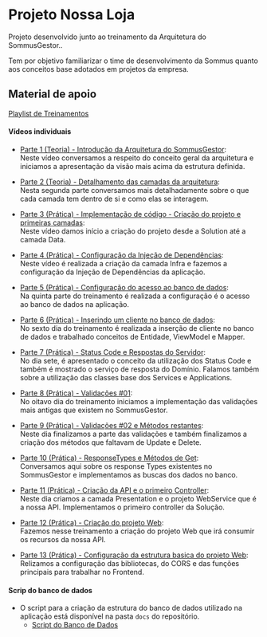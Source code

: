 # Projeto Nossa Loja

Projeto desenvolvido junto ao treinamento da Arquitetura do SommusGestor..

Tem por objetivo familiarizar o time de desenvolvimento da Sommus quanto aos conceitos base adotados em projetos da empresa.

## Material de apoio

[Playlist de Treinamentos](https://www.youtube.com/playlist?list=PLLzcLuyiZlAnEPCQvpDRlm_L58-uUEmUi)

#### Vídeos individuais
- [Parte 1 (Teoria) - Introdução da Arquitetura do SommusGestor](https://www.youtube.com/watch?v=yv8UcyQKw60): <br/>
  Neste vídeo conversamos a respeito do conceito geral da arquitetura e iniciamos a apresentação da visão mais acima da estrutura definida.
  
- [Parte 2 (Teoria) - Detalhamento das camadas da arquitetura](https://www.youtube.com/watch?v=FVQgTU3K1A8): <br/>
  Nesta segunda parte conversamos mais detalhadamente sobre o que cada camada tem dentro de si e como elas se interagem.
  
- [Parte 3 (Prática) - Implementação de código - Criação do projeto e primeiras camadas](https://www.youtube.com/watch?v=C9Oa8NHwetQ): <br/>
  Neste vídeo damos início a criação do projeto desde a Solution até a camada Data.

- [Parte 4 (Prática) - Configuração da Injeção de Dependências](https://www.youtube.com/watch?v=HPwEENy5JCI): <br/>
  Neste vídeo é realizada a criação da camada Infra e fazemos a configuração da Injeção de Dependências da aplicação.

- [Parte 5 (Prática) - Configuração do acesso ao banco de dados](https://www.youtube.com/watch?v=BOUqhMFL8DM): <br/>
  Na quinta parte do treinamento é realizada a configuração é o acesso ao banco de dados na aplicação.

- [Parte 6 (Prática) - Inserindo um cliente no banco de dados](https://www.youtube.com/watch?v=Qh5uXcqTxsQ): <br/>
  No sexto dia do treinamento é realizada a inserção de cliente no banco de dados e trabalhado conceitos de Entidade, ViewModel e Mapper.

- [Parte 7 (Prática) - Status Code e Respostas do Servidor](https://www.youtube.com/watch?v=wsFKj2Rg02E): <br/>
  No dia sete, é apresentado o conceito da utilização dos Status Code e também é mostrado o serviço de resposta do Domínio. Falamos também sobre a utilização das classes base dos Services e Applications.

- [Parte 8 (Prática) - Validações #01](https://www.youtube.com/watch?v=EfGCLI_h0pU): <br/>
  No oitavo dia do treinamento iniciamos a implementação das validações mais antigas que existem no SommusGestor.

- [Parte 9 (Prática) - Validações #02 e Métodos restantes](https://www.youtube.com/watch?v=_czorfpc66o): <br/>
  Neste dia finalizamos a parte das validações e também finalizamos a criação dos métodos que faltavam de Update e Delete.

- [Parte 10 (Prática) - ResponseTypes e Métodos de Get](https://www.youtube.com/watch?v=nn3fLScX4-U): <br/>
  Conversamos aqui sobre os response Types existentes no SommusGestor e implementamos as buscas dos dados no banco.

- [Parte 11 (Prática) - Criação da API e o primeiro Controller](https://www.youtube.com/watch?v=ZI7ppDt4bE8): <br/>
  Neste dia criamos a camada Presentation e o projeto WebService que é a nossa API. Implementamos o primeiro controller da Solução.

- [Parte 12 (Prática) - Criação do projeto Web](https://www.youtube.com/watch?v=2yvRc5qjF7I): <br/>
  Fazemos nesse treinamento a criação do projeto Web que irá consumir os recursos da nossa API.

- [Parte 13 (Prática) - Configuração da estrutura basica do projeto Web](https://www.youtube.com/watch?v=qKYYBcx7N2A): <br/>
  Relizamos a configuração das bibliotecas, do CORS e das funções principais para trabalhar no Frontend.

#### Scrip do banco de dados
- O script para a criação da estrutura do banco de dados utilizado na aplicação está disponível na pasta `docs` do repositório.
  - [Script do Banco de Dados](https://github.com/leonardopaim/NossaLoja/blob/main/docs/script_banco_de_dados.md)
